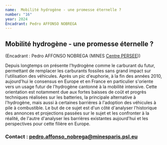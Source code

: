 ```yaml
---
name:  Mobilité hydrogène - une promesse éternelle ?
number: "16"
year: 2024
Encadrant: Pedro AFFONSO NOBREGA
---
```


## Mobilité hydrogène - une promesse éternelle ?

(Encadrant : Pedro AFFONSO NOBREGA (MINES [Centre PERSEE](https://www.minesparis.psl.eu/recherche/18-centres-de-recherche-5-domaines-disciplinaires/energetiques-et-procedes/le-centre-persee/)))

Depuis longtemps on présente l\'hydrogène comme le carburant du futur,
permettant de remplacer les carburants fossiles sans grand impact sur
l\'utilisation des véhicules. Après un pic d\'euphorie, à la fin des
années 2010, aujourd\'hui le consensus en Europe et en France en
particulier s\'oriente vers un usage futur de l\'hydrogène cantonné à la
mobilité intensive. Cette orientation est notamment due aux fortes
baisses de coût et progrès techniques réalisées sur les batteries, la
principale alternative à l\'hydrogène, mais aussi à certaines barrières
à l\'adoption des véhicules à pile à combustible. Le but de ce sujet est
d\'un côté d\'analyser l\'historique des annonces et projections passées
sur le sujet et les confronter à la réalité, de l\'autre d\'analyser les
barrières existantes aujourd\'hui et les perspectives pour cette filière
en Europe.

### Contact : pedro.affonso_nobrega@minesparis.psl.eu

